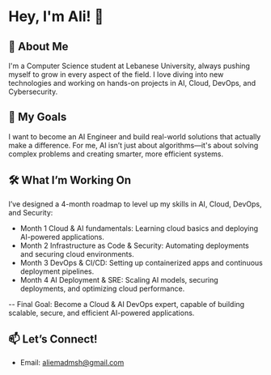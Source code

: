 # Hey, I'm Ali! 👋

## 🚀 About Me
I'm a Computer Science student at Lebanese University, always pushing myself to grow in every aspect of the field. I love diving into new technologies and working on hands-on projects in AI, Cloud, DevOps, and Cybersecurity.

## 🎯 My Goals
I want to become an AI Engineer and build real-world solutions that actually make a difference. For me, AI isn’t just about algorithms—it's about solving complex problems and creating smarter, more efficient systems.

## 🛠️ What I’m Working On
I’ve designed a 4-month roadmap to level up my skills in AI, Cloud, DevOps, and Security:
- Month 1 Cloud & AI fundamentals: Learning cloud basics and deploying AI-powered applications.
- Month 2 Infrastructure as Code & Security: Automating deployments and securing cloud environments.
- Month 3 DevOps & CI/CD: Setting up containerized apps and continuous deployment pipelines.
- Month 4 AI Deployment & SRE: Scaling AI models, securing deployments, and optimizing cloud performance.

 -- Final Goal: Become a Cloud & AI DevOps expert, capable of building scalable, secure, and efficient AI-powered applications.

## 📫 Let’s Connect!
- Email: [aliemadmsh@gmail.com](#)

